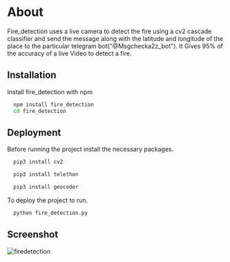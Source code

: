 
# About

Fire_detection uses a live camera to detect the fire using a cv2 cascade classifier and send the message along with the latitude and longitude of the place to the particular telegram bot("@Msgchecka2z_bot"). It Gives 95% of the accuracy of a live Video to detect a fire.


## Installation

Install fire_detection with npm

```bash
  npm install fire_detection
  cd fire_detection
```

## Deployment

 
Before running the project install the necessary packages.
```bash
  pip3 install cv2
```
```bash
  pip3 install telethon
```
```bash
  pip3 install geocoder    
```
To deploy the project to run.
```bash
  python fire_detection.py
```
## Screenshot

![firedetection](https://github.com/Prasanth231/Fire_Detection/assets/128634760/4d8504d4-093e-490a-be8a-7ad51a801ca0)
